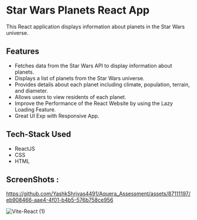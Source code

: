 # Star Wars Planets React App

This React application displays information about planets in the Star Wars universe.

## Features

- Fetches data from the Star Wars API to display information about planets.
- Displays a list of planets from the Star Wars universe.
- Provides details about each planet including climate, population, terrain, and diameter.
- Allows users to view residents of each planet.
- Improve the Performance of the React Website by using the Lazy Loading Feature.
- Great UI Exp with Responsive App.

## Tech-Stack Used

- ReactJS
- CSS
- HTML

## ScreenShots :

https://github.com/YashkShrivas4491/Aquera_Assessment/assets/87111197/eb908466-aae4-4f01-b4b5-576b758ce956

![Vite-React (1)](https://github.com/YashkShrivas4491/Aquera_Assessment/assets/87111197/1e30f082-ebf4-4681-8865-a55c5c1c9907)
